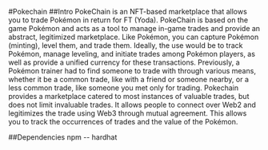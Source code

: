 #Pokechain
##Intro
PokeChain is an NFT-based marketplace that allows you to trade Pokémon in return for FT (Yoda). PokeChain is based on the game Pokémon and acts as a tool to manage in-game trades and provide an abstract, legitimized marketplace. Like Pokémon, you can capture Pokémon (minting), level them, and trade them. Ideally, the use would be to track Pokémon, manage leveling, and initiate trades among Pokémon players, as well as provide a unified currency for these transactions. Previously, a Pokémon trainer had to find someone to trade with through various means, whether it be a common trade, like with a friend or someone nearby, or a less common trade, like someone you met only for trading. Pokechain provides a marketplace catered to most instances of valuable trades, but does not limit invaluable trades. It allows people to connect over Web2 and legitimizes the trade using Web3 through mutual agreement. This allows you to track the occurrences of trades and the value of the Pokémon.


##Dependencies
npm -- hardhat
